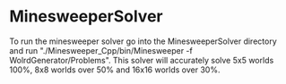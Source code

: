 # MinesweeperSolver
To run the minesweeper solver go into the MinesweeperSolver directory and run "./Minesweeper_Cpp/bin/Minesweeper -f WolrdGenerator/Problems".
This solver will accurately solve 5x5 worlds 100%, 8x8 worlds over 50% and 16x16 worlds over 30%.
